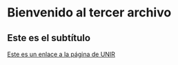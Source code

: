 # Bienvenido al tercer archivo
## Este es el subtítulo
[Este es un enlace a la página de UNIR](http://www.unir.net/ "UNIR")